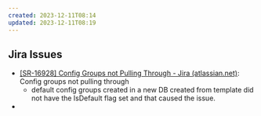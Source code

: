 ```yaml
---
created: 2023-12-11T08:14
updated: 2023-12-11T08:19
---
```


## Jira Issues

- [[SR-16928] Config Groups not Pulling Through - Jira (atlassian.net)](https://csojiramixtelematics.atlassian.net/browse/SR-16928): Config groups not pulling through
	- default config groups created in a new DB created from template did not have the IsDefault flag set and that caused the issue.
- 
